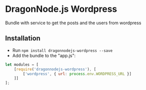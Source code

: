 # DragonNode.js Wordpress
Bundle with service to get the posts and the users from wordpress

## Installation
- Run ```npm install dragonnodejs-wordpress --save```
- Add the bundle to the "app.js":
```javascript
let modules = [
    [require('dragonnodejs-wordpress'), [
        ['wordpress', { url: process.env.WORDPRESS_URL }]
    ]]
];
```
